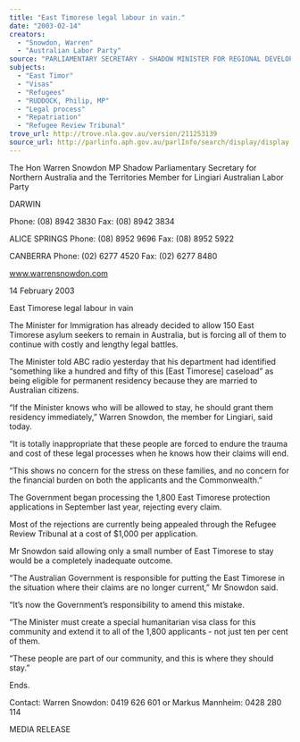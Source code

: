 ```yaml
---
title: "East Timorese legal labour in vain."
date: "2003-02-14"
creators:
  - "Snowdon, Warren"
  - "Australian Labor Party"
source: "PARLIAMENTARY SECRETARY - SHADOW MINISTER FOR REGIONAL DEVELOPMENT, TRANSPORT, INFRASTRUCTURE AND TOURISM (NORTHERN AUSTRALIA AND THE TERRITORIES"
subjects:
  - "East Timor"
  - "Visas"
  - "Refugees"
  - "RUDDOCK, Philip, MP"
  - "Legal process"
  - "Repatriation"
  - "Refugee Review Tribunal"
trove_url: http://trove.nla.gov.au/version/211253139
source_url: http://parlinfo.aph.gov.au/parlInfo/search/display/display.w3p;query=Id%3A%22media/pressrel/N3K86%22
---
```


 

 The Hon Warren Snowdon MP Shadow Parliamentary Secretary for Northern Australia and the Territories Member for Lingiari Australian Labor Party  

 

 

 

 DARWIN 

 Phone: (08) 8942 3830  Fax: (08) 8942 3834 

 ALICE SPRINGS  Phone: (08) 8952 9696   Fax: (08) 8952 5922 

 CANBERRA  Phone: (02) 6277 4520  Fax: (02) 6277 8480 

 

 www.warrensnowdon.com 

 14 February 2003 

 

 East Timorese legal labour in vain   

 The Minister for Immigration has already decided to allow 150 East Timorese  asylum seekers to remain in Australia, but is forcing all of them to continue with  costly and lengthy legal battles.   

 The Minister told ABC radio yesterday that his department had identified “something  like a hundred and fifty of this [East Timorese] caseload” as being eligible for  permanent residency because they are married to Australian citizens.   

 “If the Minister knows who will be allowed to stay, he should grant them residency  immediately,” Warren Snowdon, the member for Lingiari, said today.   

 “It is totally inappropriate that these people are forced to endure the trauma and  cost of these legal processes when he knows how their claims will end.   

 “This shows no concern for the stress on these families, and no concern for the  financial burden on both the applicants and the Commonwealth.”   

 The Government began processing the 1,800 East Timorese protection applications  in September last year, rejecting every claim.   

 Most of the rejections are currently being appealed through the Refugee Review  Tribunal at a cost of $1,000 per application.   

 Mr Snowdon said allowing only a small number of East Timorese to stay would be a  completely inadequate outcome.   

 “The Australian Government is responsible for putting the East Timorese in the  situation where their claims are no longer current,” Mr Snowdon said.   

 “It’s now the Government’s responsibility to amend this mistake.   

 “The Minister must create a special humanitarian visa class for this community and  extend it to all of the 1,800 applicants - not just ten per cent of them.   

 “These people are part of our community, and this is where they should stay.”   

 Ends.   

 Contact:  Warren Snowdon: 0419 626 601 or Markus Mannheim: 0428 280 114 

 MEDIA RELEASE

 

